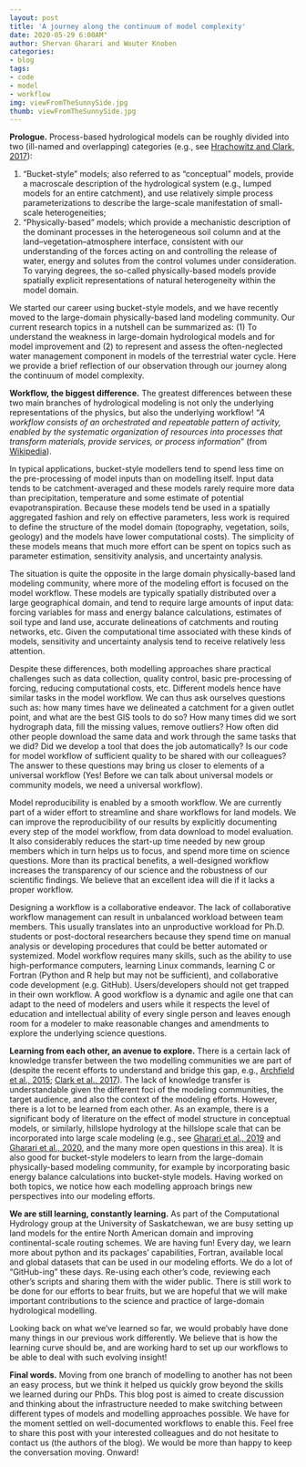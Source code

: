 ```yaml
---
layout: post
title: 'A journey along the continuum of model complexity'
date: 2020-05-29 6:00AM"
author: Shervan Gharari and Wouter Knoben
categories:
- blog
tags:
- code
- model
- workflow
img: viewFromTheSunnySide.jpg 
thumb: viewFromTheSunnySide.jpg
---
```


**Prologue.**  Process-based hydrological models can be roughly divided into two (ill-named and overlapping) categories (e.g., see [Hrachowitz and Clark, 2017]( https://www.hydrol-earth-syst-sci.net/21/3953/2017/)): 
1. “Bucket-style” models; also referred to as “conceptual” models, provide a macroscale description of the hydrological system (e.g., lumped models for an entire catchment), and use relatively simple process parameterizations to describe the large-scale manifestation of small-scale heterogeneities; 
2. “Physically-based” models; which provide a mechanistic description of the dominant processes in the heterogeneous soil column and at the land–vegetation–atmosphere interface, consistent with our understanding of the forces acting on and controlling the release of water, energy and solutes from the control volumes under consideration. To varying degrees, the so-called physically-based models provide spatially explicit representations of natural heterogeneity within the model domain. 

We started our career using bucket-style models, and we have recently moved to the large-domain physically-based land modeling community. Our current research topics in a nutshell can be summarized as: (1) To understand the weakness in large-domain hydrological models and for model improvement and (2) to represent and assess the often-neglected water management component in models of the terrestrial water cycle. Here we provide a brief reflection of our observation through our journey along the continuum of model complexity.

**Workflow, the biggest difference.** The greatest differences between these two main branches of hydrological modeling is not only the underlying representations of the physics, but also the underlying workflow! “*A workflow consists of an orchestrated and repeatable pattern of activity, enabled by the systematic organization of resources into processes that transform materials, provide services, or process information*” (from [Wikipedia]( https://en.wikipedia.org/wiki/Workflow)).

In typical applications, bucket-style modellers tend to spend less time on the pre-processing of model inputs than on modelling itself. Input data tends to be catchment-averaged and these models rarely require more data than precipitation, temperature and some estimate of potential evapotranspiration. Because these models tend be used in a spatially aggregated fashion and rely on effective parameters, less work is required to define the structure of the model domain (topography, vegetation, soils, geology) and the models have lower computational costs). The simplicity of these models means that much more effort can be spent on topics such as parameter estimation, sensitivity analysis, and uncertainty analysis. 

The situation is quite the opposite in the large domain physically-based land modeling community, where  more of the modeling effort is focused on the model workflow. These models are typically spatially distributed over a large geographical domain, and tend to require large amounts of input data: forcing variables for mass and energy balance calculations, estimates of soil type and land use, accurate delineations of catchments and routing networks, etc. Given the computational time associated with these kinds of models, sensitivity and uncertainty analysis tend to receive relatively less attention. 

Despite these differences, both modelling approaches share practical challenges such as data collection, quality control, basic pre-processing of forcing, reducing computational costs, etc. Different models hence have similar tasks in the model workflow. We can thus ask ourselves questions such as: how many times have we delineated a catchment for a given outlet point, and what are the best GIS tools to do so? How many times did we sort hydrograph data, fill the missing values, remove outliers? How often did other people download the same data and work through the same tasks that we did? Did we develop a tool that does the job automatically? Is our code for model workflow of sufficient quality to be shared with our colleagues? The answer to these questions may bring us closer to elements of a universal workflow (Yes! Before we can talk about universal models or community models, we need a universal workflow). 

Model reproducibility is enabled by a smooth workflow. We are currently part of a wider effort to streamline and share workflows for land models. We can improve the reproducibility of our results by explicitly documenting every step of the model workflow, from data download to model evaluation. It also considerably reduces the start-up time needed by new group members which in turn helps us to focus, and spend more time on science questions.  More than its practical benefits, a well-designed workflow increases the transparency of our science and the robustness of our scientific findings. We believe that an excellent idea will die if it lacks a proper workflow.

Designing a workflow is a collaborative endeavor. The lack of collaborative workflow management can result in unbalanced workload between team members. This usually translates into an unproductive workload for Ph.D. students or post-doctoral researchers because they spend time on manual analysis or developing procedures that could be better automated or systemized.  Model workflow requires many skills, such as the ability to use high-performance computers, learning Linux commands, learning C or Fortran (Python and R help but may not be sufficient), and collaborative code development (e.g. GitHub). Users/developers should not get trapped in their own workflow. A good workflow is a dynamic and agile one that can adapt to the need of modelers and users while it respects the level of education and intellectual ability of every single person and leaves enough room for a modeler to make reasonable changes and amendments to explore the underlying science questions.

**Learning from each other, an avenue to explore.** There is a certain lack of knowledge transfer between the two modelling communities we are part of (despite the recent efforts to understand and bridge this gap, e.g., [Archfield et al., 2015](https://agupubs.onlinelibrary.wiley.com/doi/full/10.1002/2015WR017498); [Clark et al., 2017]( https://www.hydrol-earth-syst-sci.net/21/3427/2017/)). The lack of knowledge transfer is understandable given the different foci of the modeling communities, the target audience, and also the context of the modeling efforts. However, there is a lot to be learned from each other. As an example, there is a significant body of literature on the effect of model structure in conceptual models, or similarly, hillslope hydrology at the hillslope scale that can be incorporated into large scale modeling (e.g., see [Gharari et al., 2019](https://journals.ametsoc.org/doi/full/10.1175/JHM-D-19-0108.1?mobileUi=0) and [Gharari et al., 2020]( https://www.hydrol-earth-syst-sci-discuss.net/hess-2020-111/), and the many more open questions in this area). It is also good for bucket-style modelers to learn from the large-domain physically-based modeling community, for example by incorporating basic energy balance calculations into bucket-style models. Having worked on both topics, we notice how each modelling approach brings new perspectives into our modeling efforts. 

**We are still learning, constantly learning.** As part of the Computational Hydrology group at the University of Saskatchewan, we are busy setting up land models for the entire North American domain and improving continental-scale routing schemes. We are having fun! Every day, we learn more about python and its packages’ capabilities, Fortran, available local and global datasets that can be used in our modeling efforts. We do a lot of “GitHub-ing” these days. Re-using each other’s code, reviewing each other’s scripts and sharing them with the wider public. There is still work to be done for our efforts to bear fruits, but we are hopeful that we will make important contributions to the science and practice of large-domain hydrological modelling.

Looking back on what we’ve learned so far, we would probably have done many things in our previous work differently. We believe that is how the learning curve should be, and are working hard to set up our workflows to be able to deal with such evolving insight!

**Final words.** Moving from one branch of modelling to another has not been an easy process, but we think it helped us quickly grow beyond the skills we learned during our PhDs. This blog post is aimed to create discussion and thinking about the infrastructure needed to make switching between different types of models and modelling approaches possible. We have for the moment settled on well-documented workflows to enable this. Feel free to share this post with your interested colleagues and do not hesitate to contact us (the authors of the blog). We would be more than happy to keep the conversation moving. Onward!

